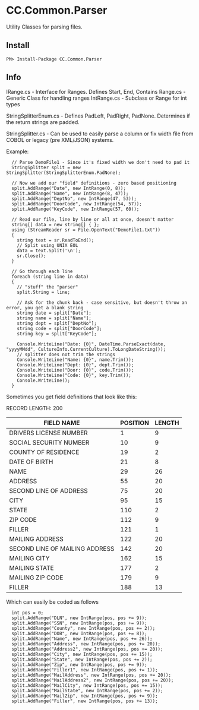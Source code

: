 CC.Common.Parser
================

Utility Classes for parsing files.

Install
-------
```shell
PM> Install-Package CC.Common.Parser
```


Info
----

IRange.cs - Interface for Ranges. Defines Start, End, Contains
Range.cs - Generic Class for handling ranges
IntRange.cs - Subclass or Range for int types

StringSplitterEnum.cs - Defines PadLeft, PadRight, PadNone. Determines if the return strings are padded.

StringSplitter.cs - Can be used to easily parse a column or fix width file from COBOL or legacy (pre XML/JSON) systems.

Example:
```
  // Parse DemoFile1 - Since it's fixed width we don't need to pad it
  StringSplitter split = new StringSplitter(StringSplitterEnum.PadNone);

  // Now we add our "field" definitions - zero based positioning
  split.AddRange("Date", new IntRange(0, 8));
  split.AddRange("Name", new IntRange(8, 47));
  split.AddRange("DeptNo", new IntRange(47, 53));
  split.AddRange("DoorCode", new IntRange(54, 57));
  split.AddRange("KeyCode", new IntRange(57, 60));

  // Read our file, line by line or all at once, doesn't matter
  string[] data = new string[] { };
  using (StreamReader sr = File.OpenText("DemoFile1.txt"))
  {
    string text = sr.ReadToEnd();
    // Split using UNIX EOL
    data = text.Split('\n');
    sr.Close();
  }

  // Go through each line
  foreach (string line in data)
  {
    // "stuff" the "parser"
    split.String = line;

    // Ask for the chunk back - case sensitive, but doesn't throw an error, you get a blank string
    string date = split["Date"];
    string name = split["Name"];
    string dept = split["DeptNo"];
    string code = split["DoorCode"];
    string key = split["KeyCode"];

    Console.WriteLine("Date: {0}", DateTime.ParseExact(date, "yyyyMMdd", CultureInfo.CurrentCulture).ToLongDateString());
    // splitter does not trim the strings
    Console.WriteLine("Name: {0}", name.Trim());
    Console.WriteLine("Dept: {0}", dept.Trim());
    Console.WriteLine("Door: {0}", code.Trim());
    Console.WriteLine("Code: {0}", key.Trim());
    Console.WriteLine();
  }
```

Sometimes you get field definitions that look like this:

RECORD LENGTH:  200   
    
FIELD NAME|POSITION|LENGTH
----------|--------|------
DRIVERS LICENSE NUMBER|1|9
SOCIAL SECURITY NUMBER|10|9
COUNTY OF RESIDENCE|19|2
DATE OF BIRTH|21|8
NAME|29|26
ADDRESS|55|20
SECOND LINE OF ADDRESS|75|20
CITY|95|15
STATE|110|2
ZIP CODE|112|9
FILLER|121|1
MAILING ADDRESS|122|20
SECOND LINE OF MAILING ADDRESS|142|20
MAILING CITY|162|15
MAILING STATE|177|2
MAILING ZIP CODE|179|9
FILLER|188|13

Which can easily be coded as follows

```
  int pos = 0;
  split.AddRange("DLN", new IntRange(pos, pos += 9));
  split.AddRange("SSN", new IntRange(pos, pos += 9));
  split.AddRange("County", new IntRange(pos, pos += 2));
  split.AddRange("DOB", new IntRange(pos, pos += 8));
  split.AddRange("Name", new IntRange(pos, pos += 26));
  split.AddRange("Address", new IntRange(pos, pos += 20));
  split.AddRange("Address2", new IntRange(pos, pos += 20));
  split.AddRange("City", new IntRange(pos, pos += 15));
  split.AddRange("State", new IntRange(pos, pos += 2));
  split.AddRange("Zip", new IntRange(pos, pos += 9));
  split.AddRange("Filler1", new IntRange(pos, pos += 1));
  split.AddRange("MailAddress", new IntRange(pos, pos += 20));
  split.AddRange("MailAddress2", new IntRange(pos, pos += 20));
  split.AddRange("MailCity", new IntRange(pos, pos += 15));
  split.AddRange("MailState", new IntRange(pos, pos += 2));
  split.AddRange("MailZip", new IntRange(pos, pos += 9));
  split.AddRange("Filler", new IntRange(pos, pos += 13));
```